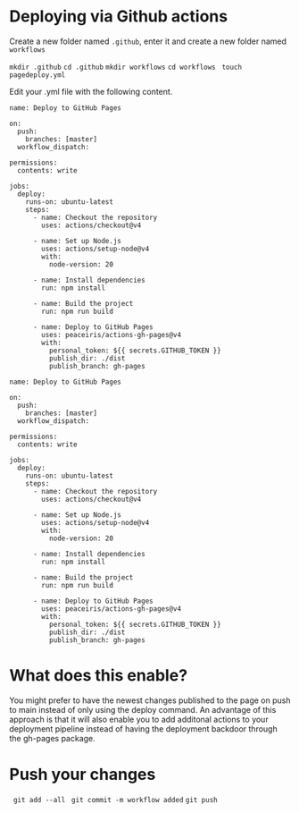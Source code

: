 # Deploying via Github actions
Create a new folder named `.github`, enter it and create a new folder named `workflows`

` mkdir .github `
` cd .github `
` mkdir workflows `
` cd workflows `
` touch pagedeploy.yml`

Edit your .yml file with the following content. 
```
name: Deploy to GitHub Pages

on:
  push:
    branches: [master] 
  workflow_dispatch: 

permissions:
  contents: write
```

```
jobs:
  deploy:
    runs-on: ubuntu-latest
    steps:
      - name: Checkout the repository
        uses: actions/checkout@v4
```

```
      - name: Set up Node.js
        uses: actions/setup-node@v4
        with:
          node-version: 20
```

```
      - name: Install dependencies
        run: npm install
```

```
      - name: Build the project
        run: npm run build
```

```
      - name: Deploy to GitHub Pages
        uses: peaceiris/actions-gh-pages@v4
        with:
          personal_token: ${{ secrets.GITHUB_TOKEN }}
          publish_dir: ./dist
          publish_branch: gh-pages
```


```
name: Deploy to GitHub Pages

on:
  push:
    branches: [master] 
  workflow_dispatch: 

permissions:
  contents: write

jobs:
  deploy:
    runs-on: ubuntu-latest
    steps:
      - name: Checkout the repository
        uses: actions/checkout@v4

      - name: Set up Node.js
        uses: actions/setup-node@v4
        with:
          node-version: 20

      - name: Install dependencies
        run: npm install

      - name: Build the project
        run: npm run build

      - name: Deploy to GitHub Pages
        uses: peaceiris/actions-gh-pages@v4
        with:
          personal_token: ${{ secrets.GITHUB_TOKEN }}
          publish_dir: ./dist
          publish_branch: gh-pages
```

# What does this enable?
You might prefer to have the newest changes published to the page on push to main instead of only using the deploy command. An advantage of this approach is that it will also enable you to add additonal actions to your deployment pipeline instead of having the deployment backdoor through the gh-pages package.

# Push your changes
` git add --all`
` git commit -m workflow added`
` git push `